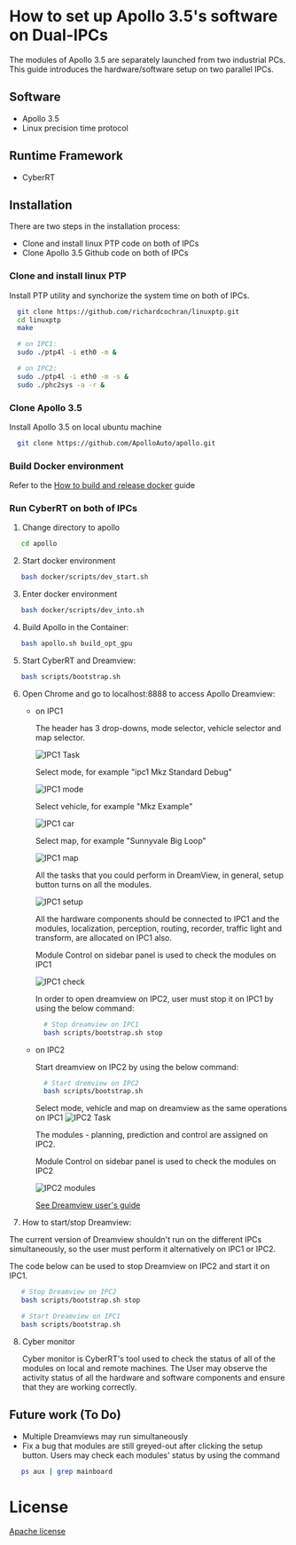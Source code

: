 # How to set up Apollo 3.5's software on Dual-IPCs 

The modules of Apollo 3.5 are separately launched from two industrial PCs. This guide introduces the hardware/software setup on two parallel IPCs.

## Software

  - Apollo 3.5
  - Linux precision time protocol 
 
## Runtime Framework
  - CyberRT

## Installation

There are two steps in the installation process:
 - Clone and install linux PTP code on both of IPCs
 - Clone Apollo 3.5 Github code on both of IPCs

### Clone and install linux PTP
  Install PTP utility and synchorize the system time on both of IPCs.
  
  ```sh
    git clone https://github.com/richardcochran/linuxptp.git
    cd linuxptp
    make
 
    # on IPC1:
    sudo ./ptp4l -i eth0 -m &
 
    # on IPC2:
    sudo ./ptp4l -i eth0 -m -s &
    sudo ./phc2sys -a -r &
   ```
 
### Clone Apollo 3.5
  Install Apollo 3.5 on local ubuntu machine
  ```sh
    git clone https://github.com/ApolloAuto/apollo.git
  ```

  ### Build Docker environment
  Refer to the [How to build and release docker](https://github.com/ApolloAuto/apollo/blob/master/docs/howto/how_to_build_and_release.md) guide

  ### Run CyberRT on both of IPCs
  1. Change directory to apollo
  ```sh
     cd apollo
  ```
  2. Start docker environment
  ```sh
     bash docker/scripts/dev_start.sh
  ```
  3. Enter docker environment
  ```sh
     bash docker/scripts/dev_into.sh
  ```
  4. Build Apollo in the Container:
  ```sh
     bash apollo.sh build_opt_gpu
  ```
  5. Start CyberRT and Dreamview:
  ```sh
     bash scripts/bootstrap.sh
  ```

  6. Open Chrome and go to localhost:8888 to access Apollo Dreamview:

      - on IPC1 
  

 
        The header has 3 drop-downs, mode selector, vehicle selector and map selector. 

        ![IPC1 Task](images/IPC1_dv.png)


        Select mode, for example "ipc1 Mkz Standard Debug" 

        ![IPC1 mode](images/IPC1_mode.png) 



        Select vehicle, for example "Mkz Example"

        ![IPC1 car](images/IPC1_car.png)



        Select map, for example "Sunnyvale Big Loop"  

        ![IPC1 map](images/IPC1_map.png) 



        All the tasks that you could perform in DreamView, in general, setup button turns on all the modules. 

        ![IPC1 setup](images/IPC1_setup.png)

  
        All the hardware components should be connected to IPC1 and the modules, localization, perception, routing, recorder, traffic light and transform, are allocated on IPC1 also.

        Module Control on sidebar panel is used to check the modules on IPC1   

        ![IPC1 check](images/IPC1_check.png) 

        In order to open dreamview on IPC2, user must stop it on IPC1 by using the below command:
        ```sh
          # Stop dreamview on IPC1
          bash scripts/bootstrap.sh stop
        ```
  
      - on IPC2 

        Start dreamview on IPC2 by using the below command:

        ```sh
          # Start dremview on IPC2
          bash scripts/bootstrap.sh
        ```

        Select mode, vehicle and map on dreamview as the same operations on IPC1
        ![IPC2 Task](images/IPC2_setup.png)


        The modules - planning, prediction and control are assigned on IPC2.

        Module Control on sidebar panel is used to check the modules on IPC2   

        ![IPC2 modules](images/IPC2_check.png) 

        
        [See Dreamview user's guide](https://github.com/ApolloAuto/apollo/blob/master/docs/specs/dreamview_usage_table.md)

7. How to start/stop Dreamview:

  The current version of Dreamview shouldn't run on the different IPCs simultaneously, so the user must perform it alternatively on IPC1 or IPC2. 
 
  The code below can be used to stop Dreamview on IPC2 and start it on IPC1.
 
  ```sh
     # Stop Dreamview on IPC2
     bash scripts/bootstrap.sh stop

     # Start Dreamview on IPC1
     bash scripts/bootstrap.sh
  ```
 
  8. Cyber monitor

      Cyber monitor is CyberRT's tool used to check the status of all of the modules on local and remote machines. The User may observe the activity status of all the hardware and software components and ensure that they are working correctly.   
 
## Future work (To Do)
  - Multiple Dreamviews may run simultaneously
  - Fix a bug that modules are still greyed-out after clicking the setup button. Users may check each modules' status by using the command
  ```sh
     ps aux | grep mainboard
  ```
 

# License

  [Apache license](https://github.com/ApolloAuto/apollo/blob/master/LICENSE)




